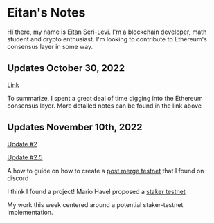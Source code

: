 # Eitan's Notes

Hi there, my name is Eitan Seri-Levi. I'm a blockchain developer, math student and crypto enthusiast. I'm looking to contribute to Ethereum's consensus layer in some way. 

## Updates October 30, 2022
[Link](https://hackmd.io/@B8vIxNUfSeC2Mhu5CBwSNw/Bk9b6xsNj)

To summarize, I spent a great deal of time digging into the Ethereum consensus layer. More detailed notes can be found in the link above

## Updates November 10th, 2022
[Update #2](https://hackmd.io/@B8vIxNUfSeC2Mhu5CBwSNw/ryBqI1sri)

[Update #2.5](https://hackmd.io/@B8vIxNUfSeC2Mhu5CBwSNw/BkLUbzirs)

A how to guide on how to create a [post merge testnet](https://hackmd.io/@B8vIxNUfSeC2Mhu5CBwSNw/HJGEMgsHo) that I found on discord

I think I found a project! Mario Havel proposed a [staker testnet](https://notes.ethereum.org/@mario-havel/stakers-testnet) 

My work this week centered around a potential staker-testnet implementation.

